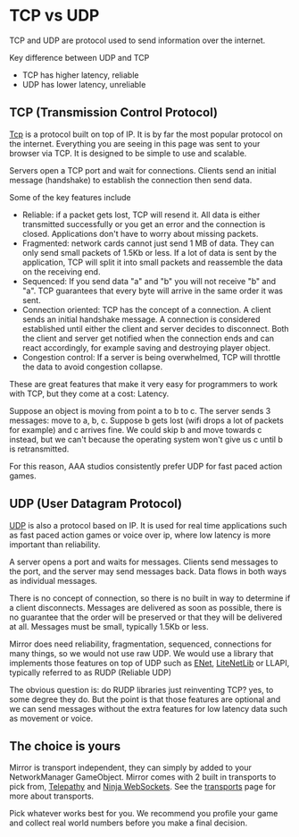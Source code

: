 # TCP vs UDP

TCP and UDP are protocol used to send information over the internet. 

Key difference between UDP and TCP
-   TCP has higher latency, reliable
-   UDP has lower latency, unreliable


## TCP (Transmission Control Protocol)

[Tcp](https://en.wikipedia.org/wiki/Transmission_Control_Protocol) is a protocol built on top of IP. It is by far the most popular protocol on the internet. Everything you are seeing in this page was sent to your browser via TCP. It is designed to be simple to use and scalable. 

Servers open a TCP port and wait for connections. Clients send an initial message (handshake) to establish the connection then send data. 

Some of the key features include

* Reliable: if a packet gets lost, TCP will resend it. All data is either transmitted successfully or you get an error and the connection is closed. Applications don't have to worry about missing packets.
* Fragmented: network cards cannot just send 1 MB of data. They can only send small packets of 1.5Kb or less. If a lot of data is sent by the application, TCP will split it into small packets and reassemble the data on the receiving end.
* Sequenced: If you send data "a" and "b" you will not receive "b" and "a". TCP guarantees that every byte will arrive in the same order it was sent.
* Connection oriented: TCP has the concept of a connection. A client sends an initial handshake message. A connection is considered established until either the client and server decides to disconnect. Both the client and server get notified when the connection ends and can react accordingly,  for example saving and destroying player object.
* Congestion control: If a server is being overwhelmed,  TCP will throttle the data to avoid congestion collapse.

These are great features that make it very easy for programmers to work with TCP, but they come at a cost:  Latency. 

Suppose an object is moving from point a to b to c. The server sends 3 messages: move to a, b, c. Suppose b gets lost (wifi drops a lot of packets for example) and c arrives fine. We could skip b and move towards c instead,  but we can't because the operating system won't give us c until b is retransmitted.

For this reason, AAA studios consistently prefer UDP for fast paced action games.

## UDP (User Datagram Protocol)

[UDP](https://en.wikipedia.org/wiki/User_Datagram_Protocol) is also a protocol based on IP. It is used for real time applications such as fast paced action games or voice over ip, where low latency is more important than reliability.

A server opens a port and waits for messages. Clients send messages to the port, and the server may send messages back. Data flows in both ways as individual messages. 

There is no concept of connection, so there is no built in way to determine if a client disconnects. Messages are delivered as soon as possible,  there is no guarantee that the order will be preserved or that they will be delivered at all. Messages must be small,  typically 1.5Kb or less. 

Mirror does need reliability, fragmentation, sequenced, connections for many things,  so we would not use raw UDP. We would use a library that implements those features on top of UDP such as [ENet](http://enet.bespin.org/), [LiteNetLib](https://github.com/RevenantX/LiteNetLib) or LLAPI,  typically referred to as RUDP (Reliable UDP)

The obvious question is:  do RUDP libraries just reinventing TCP?  yes, to some degree they do. But the point is that those features are optional and we can send messages without the extra features for low latency data such as movement or voice. 

## The choice is yours

Mirror is transport independent, they can simply by added to your NetworkManager GameObject. Mirror comes with 2 built in transports to pick from, [Telepathy](../Transports/Telepathy.md) and [Ninja WebSockets](../Transports/WebSockets.md). See the [transports](../Transports/index.md) page for more about transports.

Pick whatever works best for you. We recommend you profile your game and collect real world numbers before you make a final decision.
